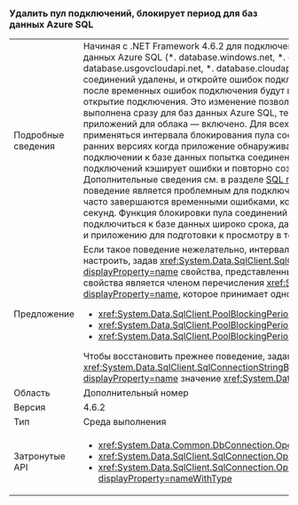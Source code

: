 ### <a name="connection-pool-blocking-period-for-azure-sql-databases-is-removed"></a>Удалить пул подключений, блокирует период для баз данных Azure SQL

|   |   |
|---|---|
|Подробные сведения|Начиная с .NET Framework 4.6.2 для подключения откройте запросы в известных базы данных Azure SQL (*. database.windows.net, *. database.chinacloudapi.cn, *. database.usgovcloudapi.net, *. database.cloudapi.de), является интервала блокирования пула соединений удалены, и откройте ошибок подключения не кэшируются. Почти сразу же после временных ошибок подключения будут выполняться повторные попытки запросов на открытие подключения. Это изменение позволяет открыть попытка подключения будет выполнена сразу для баз данных Azure SQL, тем самым увеличивая производительность приложений для облака — включено. Для всех попыток соединения продолжает применяться интервала блокирования пула соединений. В .NET Framework 4.6.1 и более ранних версиях когда приложение обнаруживает сбой временного соединения при подключении к базе данных попытка соединения повторить невозможно быстро, так как пул подключений кэширует ошибки и повторно создает ее в течение 5 секунд до 1 минуты. Дополнительные сведения см. в разделе [SQL пулов соединений Server (ADO.NET)](~/docs/framework/data/adonet/sql-server-connection-pooling.md). Такое поведение является проблемным для подключений к базам данных Azure SQL, так как они часто завершаются временными ошибками, которые обычно устраняются через несколько секунд. Функция блокировки пула соединений означает, что приложение не может подключиться к базе данных широко срока, даже в том случае, если база данных доступна и приложению для подготовки к просмотру в течение нескольких секунд.|
|Предложение|Если такое поведение нежелательно, интервала блокирования пула подключений можно настроить, задав <xref:System.Data.SqlClient.SqlConnectionStringBuilder.PoolBlockingPeriod?displayProperty=name> свойства, представленных в .NET Framework 4.6.2. Значение этого свойства является членом перечисления <xref:System.Data.SqlClient.PoolBlockingPeriod?displayProperty=name>, которое принимает одно из трех значений:<ul><li><xref:System.Data.SqlClient.PoolBlockingPeriod.AlwaysBlock></li><li><xref:System.Data.SqlClient.PoolBlockingPeriod.Auto></li><li><xref:System.Data.SqlClient.PoolBlockingPeriod.NeverBlock></li></ul>Чтобы восстановить прежнее поведение, задайте свойству <xref:System.Data.SqlClient.SqlConnectionStringBuilder.PoolBlockingPeriod?displayProperty=name> значение <xref:System.Data.SqlClient.PoolBlockingPeriod.AlwaysBlock>.|
|Область|Дополнительный номер|
|Версия|4.6.2|
|Тип|Среда выполнения|
|Затронутые API|<ul><li><xref:System.Data.Common.DbConnection.OpenAsync?displayProperty=nameWithType></li><li><xref:System.Data.SqlClient.SqlConnection.Open?displayProperty=nameWithType></li><li><xref:System.Data.SqlClient.SqlConnection.OpenAsync(System.Threading.CancellationToken)?displayProperty=nameWithType></li></ul>|

